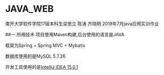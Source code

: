 # JAVA_WEB
南开大学软件学院17级本科生梁思立 陈涛 齐晓明 2019年7月java应用实训作业

##一.所用技术
项目使用Maven构建,后台使用的语言是JAVA

框架为Spring + Spring MVC + Mybatis

数据库使用的是MySQL 5.7.26

开发工具使用的是[IntelliJ IDEA 15.0.1](http://www.jetbrains.com/idea/)
